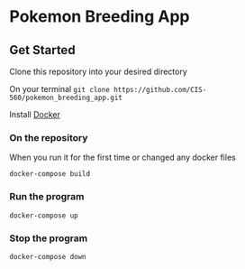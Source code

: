 # Pokemon Breeding App 

## Get Started
Clone this repository into your desired directory

On your terminal `git clone https://github.com/CIS-560/pokemon_breeding_app.git`

Install [Docker](https://docs.docker.com/engine/installation/)

### On the repository 
When you run it for the first time or changed any docker files

`docker-compose build`

### Run the program 
`docker-compose up`

### Stop the program 
`docker-compose down`


